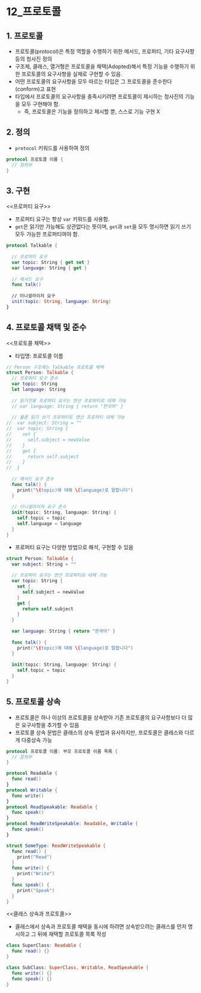 # 12_프로토콜

## 1. 프로토콜

- 프로토콜(protocol)은 특정 역할을 수행하기 위한 메서드, 프로퍼티, 기타 요구사항 등의 청사진 정의
- 구조체, 클래스, 열거형은 프로토콜을 채택(Adopted)해서 특정 기능을 수행하기 위한 프로토콜의 요구사항을 실제로 구현할 수 있음.
- 어떤 프로토콜의 요구사항을 모두 따르는 타입은 그 프로토콜을 준수한다(conform)고 표현
- 타입에서 프로토콜의 요구사항을 충족시키려면 프로토콜이 제시하는 청사진의 기능을 모두 구현해야 함.
  - 즉, 프로토콜은 기능을 정의하고 제시할 뿐, 스스로 기능 구현 X



## 2. 정의

- `protocol` 키워드를 사용하여 정의

``` swift
protocol 프로토콜 이름 {
  // 정의부
}
```



## 3. 구현

<<프로퍼티 요구>>

- 프로퍼티 요구는 항상 `var` 키워드를 사용함.
- `get`은 읽기만 가능해도 상관없다는 뜻이며, `get`과 `set`을 모두 명시하면 읽기 쓰기 모두 가능한 프로퍼티여야 함.

``` swift
protocol Talkable {
  
  // 프로퍼티 요구
  var topic: String { get set }
  var language: String { get }
  
  // 메서드 요구
  func talk()
  
  // 이니셜라이저 요구
  init(topic: String, language: String)
}
```



## 4. 프로토콜 채택 및 준수

<<프로토콜 채택>>

- 타입명: 프로토콜 이름

``` swift
// Person 구조체는 Talkable 프로토콜 채택
struct Person: Talkable {
  // 프로퍼티 요구 준수
  var topic: String
  let language: String
  
  // 읽기전용 프로퍼티 요구는 연산 프로퍼티로 대체 가능
  // var language: String { return "한국어" }
  
  // 물론 읽기 쓰기 프로퍼티도 연산 프로퍼티 대체 가능
//  var subject: String = ""
//  var topic: String {
//    set {
//      self.subject = newValue
//    }
//    get {
//      return self.subject
//    }
//  }
  
  // 메서드 요구 준수
  func talk() {
    print("\(topic)에 대해 \(language)로 말합니다")
  }
  
  // 이니셜라이저 요구 준수
  init(topic: String, language: String) {
    self.topic = topic
    self.language = language
  }
}
```

- 프로퍼티 요구는 다양한 방법으로 해석, 구현할 수 있음

``` swift
struct Person: Talkable {
  var subject: String = ""
  
  // 프로퍼티 요구는 연산 프로퍼티로 대체 가능
  var topic: String {
    set {
      self.subject = newValue
    }
    get {
      return self.subject
    }
  }
  
  var language: String { return "한국어" }
  
  func talk() {
    print("\(topic)에 대해 \(language)로 말합니다")
  }
  
  init(topic: String, language: String) {
    self.topic = topic
  }
}
```



## 5. 프로토콜 상속

- 프로토콜은 하나 이상의 프로토콜을 상속받아 기존 프로토콜의 요구사항보다 더 많은 요구사항을 추가할 수 있음
- 프로토콜 상속 문법은 클래스의 상속 문법과 유사하지만, 프로토콜은 클래스와 다르게 다중상속 가능

``` swift
protocol 프로토콜 이름: 부모 프로토콜 이름 목록 {
  // 정의부
}
```

``` swift
protocol Readable {
  func read()
}
protocol Writable {
  func write()
}
protocol ReadSpeakable: Readable {
  func speak()
}
protocol ReadWriteSpeakable: Readable, Writable {
  func speak()
}

struct SomeType: ReadWriteSpeakable {
  func read() {
    print("Read")
  }
  func write() {
    print("Write")
  }
  func speak() {
    print("Speak")
  }
}
```

<<클래스 상속과 프로토콜>>

- 클래스에서 상속과 프로토콜 채택을 동시에 하려면 상속받으려는 클래스를 먼저 명시하고 그 뒤에 채택할 프로토콜 목록 작성

``` swift
class SuperClass: Readable {
  func read() {}
}

class SubClass: SuperClass, Writable, ReadSpeakable {
  func write() {}
  func speak() {}
}
```

